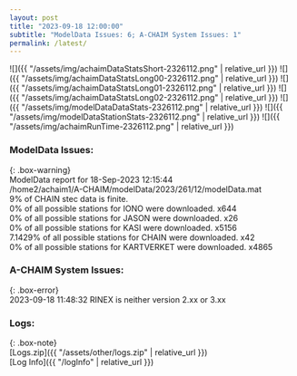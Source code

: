 ```yaml
---
layout: post
title: "2023-09-18 12:00:00"
subtitle: "ModelData Issues: 6; A-CHAIM System Issues: 1"
permalink: /latest/
---
```


![]({{ "/assets/img/achaimDataStatsShort-2326112.png" | relative_url }})
![]({{ "/assets/img/achaimDataStatsLong00-2326112.png" | relative_url }})
![]({{ "/assets/img/achaimDataStatsLong01-2326112.png" | relative_url }})
![]({{ "/assets/img/achaimDataStatsLong02-2326112.png" | relative_url }})
![]({{ "/assets/img/modelDataDataStats-2326112.png" | relative_url }})
![]({{ "/assets/img/modelDataStationStats-2326112.png" | relative_url }})
![]({{ "/assets/img/achaimRunTime-2326112.png" | relative_url }})


### ModelData Issues:  
  
{: .box-warning}  
 ModelData report for 18-Sep-2023 12:15:44   
 /home2/achaim1/A-CHAIM/modelData/2023/261/12/modelData.mat   
 9% of CHAIN stec data is finite.   
 0% of all possible stations for IONO were downloaded. x644   
 0% of all possible stations for JASON were downloaded. x26   
 0% of all possible stations for KASI were downloaded. x5156   
 7.1429% of all possible stations for CHAIN were downloaded. x42   
 0% of all possible stations for KARTVERKET were downloaded. x4865   
  
### A-CHAIM System Issues:  
  
{: .box-error}  
2023-09-18 11:48:32 RINEX is neither version 2.xx or 3.xx  

### Logs:  
  
{: .box-note}  
[Logs.zip]({{ "/assets/other/logs.zip" | relative_url }})  
[Log Info]({{ "/logInfo" | relative_url }})  
